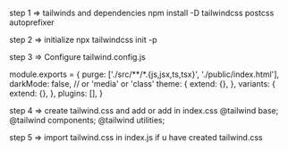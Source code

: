 step 1 =>  tailwinds and dependencies
npm install -D tailwindcss postcss autoprefixer


step 2 => initialize
npx tailwindcss init -p


step 3 => Configure tailwind.config.js

module.exports = {
  purge: ['./src/**/*.{js,jsx,ts,tsx}', './public/index.html'],
  darkMode: false, // or 'media' or 'class'
  theme: {
    extend: {},
  },
  variants: {
    extend: {},
  },
  plugins: [],
}


step 4 =>  create tailwind.css and add or add in index.css 
@tailwind base;
@tailwind components;
@tailwind utilities;



step 5 =>  import tailwind.css in index.js if u have created tailwind.css






